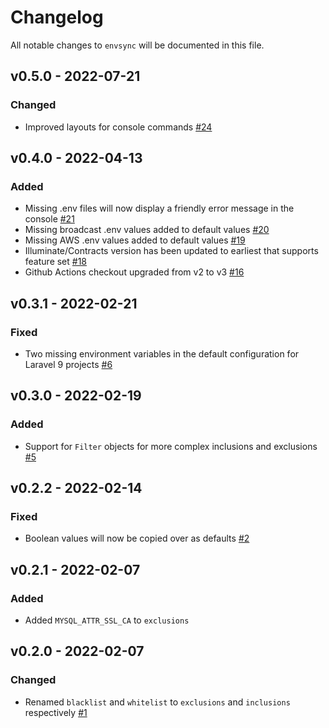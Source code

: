 # Changelog

All notable changes to `envsync` will be documented in this file.

## v0.5.0 - 2022-07-21

### Changed
- Improved layouts for console commands [#24](https://github.com/worksome/envy/pull/24)

## v0.4.0 - 2022-04-13

### Added
- Missing .env files will now display a friendly error message in the console [#21](https://github.com/worksome/envy/pull/21)
- Missing broadcast .env values added to default values [#20](https://github.com/worksome/envy/pull/20)
- Missing AWS .env values added to default values [#19](https://github.com/worksome/envy/pull/19)
- Illuminate/Contracts version has been updated to earliest that supports feature set [#18](https://github.com/worksome/envy/pull/18)
- Github Actions checkout upgraded from v2 to v3 [#16](https://github.com/worksome/envy/pull/16)

## v0.3.1 - 2022-02-21

### Fixed
- Two missing environment variables in the default configuration for Laravel 9 projects [#6](https://github.com/worksome/envy/pull/6)

## v0.3.0 - 2022-02-19

### Added
- Support for `Filter` objects for more complex inclusions and exclusions [#5](https://github.com/worksome/envy/pull/5)

## v0.2.2 - 2022-02-14

### Fixed
- Boolean values will now be copied over as defaults [#2](https://github.com/worksome/envy/pull/2)

## v0.2.1 - 2022-02-07

### Added
- Added `MYSQL_ATTR_SSL_CA` to `exclusions`

## v0.2.0 - 2022-02-07

### Changed
- Renamed `blacklist` and `whitelist` to `exclusions` and `inclusions` respectively [#1](https://github.com/worksome/envy/pull/1)
